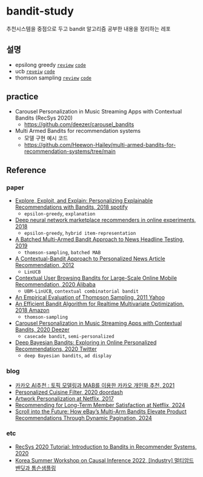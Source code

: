 # bandit-study
추천시스템을 중점으로 두고 bandit 알고리즘 공부한 내용을 정리하는 레포

## 설명
- epsilong greedy [`review`](./01_epsilon_greedy.md) [`code`](./notebook/epsilon_greedy.ipynb)
- ucb [`reveiw`](./02_ucb.md) [`code`](./notebook/ucb.ipynb)
- thomson sampling [`review`](./03_thomson_sampling.md) [`code`](./notebook/thomson_sampling.ipynb)

## practice
- Carousel Personalization in Music Streaming Apps with Contextual Bandits (RecSys 2020)
  - https://github.com/deezer/carousel_bandits
- Multi Armed Bandits for recommendation systems
  - 모델 구현 예시 코드
  - https://github.com/Heewon-Hailey/multi-armed-bandits-for-recommendation-systems/tree/main

## Reference

### paper
- [Explore, Exploit, and Explain: Personalizing Explainable Recommendations with Bandits, 2018 spotify](https://static1.squarespace.com/static/5ae0d0b48ab7227d232c2bea/t/5ba849e3c83025fa56814f45/1537755637453/BartRecSys.pdf)
  - `epsilon-greedy`, `explanation`
- [Deep neural network marketplace recommenders in online experiments, 2018](https://arxiv.org/abs/1809.02130)
  - `epsilon-greedy`, `hybrid item-representation`
- [A Batched Multi-Armed Bandit Approach to News Headline Testing, 2019](https://arxiv.org/pdf/1908.06256)
  - `thomson-sampling`, `batched MAB`
- [A Contextual-Bandit Approach to Personalized News Article Recommendation, 2012](https://arxiv.org/abs/1003.0146)
  - `LinUCB`
- [Contextual User Browsing Bandits for Large-Scale Online Mobile Recommendation, 2020 Alibaba](https://arxiv.org/pdf/2008.09368)
  - `UBM-LinUCB`, `contextual combinatorial bandit`
- [An Empirical Evaluation of Thompson Sampling, 2011 Yahoo](https://papers.nips.cc/paper_files/paper/2011/file/e53a0a2978c28872a4505bdb51db06dc-Paper.pdf)
- [An Efficient Bandit Algorithm for Realtime Multivariate Optimization, 2018 Amazon](https://arxiv.org/abs/1810.09558)
  - `thomson-sampling`
- [Carousel Personalization in Music Streaming Apps with Contextual Bandits, 2020 Deezer](https://arxiv.org/pdf/2009.06546)
  - `casecade bandit`, `semi-personalized`
- [Deep Bayesian Bandits: Exploring in Online Personalized Recommendations, 2020 Twitter](https://arxiv.org/pdf/2008.00727)
  - `deep Bayesian bandits`, `ad display`

### blog
- [카카오 AI추천 : 토픽 모델링과 MAB를 이용한 카카오 개인화 추천, 2021](https://tech.kakao.com/posts/445)
- [Personalized Cuisine Filter, 2020 doordash](https://careersatdoordash.com/blog/personalized-cuisine-filter/)
- [Artwork Personalization at Netflix, 2017](https://netflixtechblog.com/artwork-personalization-c589f074ad76)
- [Recommending for Long-Term Member Satisfaction at Netflix, 2024](https://netflixtechblog.com/recommending-for-long-term-member-satisfaction-at-netflix-ac15cada49ef)
- [Scroll into the Future: How eBay’s Multi-Arm Bandits Elevate Product Recommendations Through Dynamic Pagination, 2024](https://medium.com/@dschonfeld/scroll-into-the-future-how-ebays-multi-arm-bandits-elevate-product-recommendations-through-623ef2c75153)

### etc
- [RecSys 2020 Tutorial: Introduction to Bandits in Recommender Systems, 2020](https://www.youtube.com/watch?v=rDjCfQJ_sYY&t=6s)
- [Korea Summer Workshop on Causal Inference 2022, [Industry] 멀티암드밴딧과 톰슨샘플링](https://www.youtube.com/watch?v=ffdazvIDfTM)